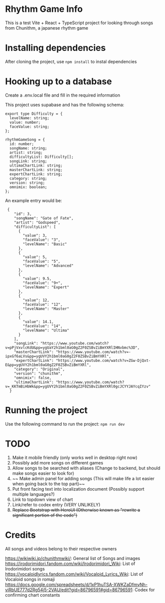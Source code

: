 # Rhythm Game Info

This is a test Vite + React + TypeScript project for looking through songs from Chunithm, a japanese rhythm game

# Installing dependencies

After cloning the project, use `npm install` to instal dependencies

# Hooking up to a database

Create a .env.local file and fill in the required information

This project uses supabase and has the following schema:

```
export type Difficulty = {
  levelName: string;
  value: number;
  faceValue: string;
};

rhythmGameSong = {
  id: number;
  songName: string;
  artist: string;
  difficultyList: Difficulty[];
  songLink: string;
  ultimaChartLink: string;
  masterChartLink: string;
  expertChartLink: string;
  category: string;
  version: string;
  omnimix: boolean;
};
```

An example entry would be:

```
 {
    "id": 3,
    "songName": "Gate of Fate",
    "artist": "Godspeed",
    "difficultyList": [
      {
        "value": 3,
        "faceValue": "3",
        "levelName": "Basic"
      },
      {
        "value": 5,
        "faceValue": "5",
        "levelName": "Advanced"
      },
      {
        "value": 9.5,
        "faceValue": "9+",
        "levelName": "Expert"
      },
      {
        "value": 12,
        "faceValue": "12",
        "levelName": "Master"
      },
      {
        "value": 14.1,
        "faceValue": "14",
        "levelName": "Ultima"
      }
    ],
    "songLink": "https://www.youtube.com/watch?v=pPjVxvlcKdU&pp=ygUaY2h1bml0aG0gZ2F0ZSBvZiBmYXRlIHNvbmc%3D",
    "masterChartLink": "https://www.youtube.com/watch?v=-ipxGf6aLVs&pp=ygUVY2h1bml0aG0gZ2F0ZSBvZiBmYXRl",
    "expertChartLink": "https://www.youtube.com/watch?v=ZGw-DjQxt-E&pp=ygUVY2h1bml0aG0gZ2F0ZSBvZiBmYXRl",
    "category": "Original",
    "version": "chunithm",
    "omnimix": false,
    "ultimaChartLink": "https://www.youtube.com/watch?v=_KKTmBiHbWk&pp=ygUVY2h1bml0aG0gZ2F0ZSBvZiBmYXRl0gcJCYYJAYcqIYzv"
  }
```

# Running the project

Use the following command to run the project: `npm run dev`

# TODO

1. Make it mobile friendly (only works well in desktop right now)
2. Possibly add more songs on different games
4. Allow songs to be searched with aliases (Change to backend, but should make songs easier to look for)
5. ~~ Make admin panel for adding songs (This will make life a lot easier when going back to the top part)~~
6. Put front facing text into localization document (Possibly support multiple languages?)
7. Link to topdown view of chart
8. Link/refer to codex entry (VERY UNLIKELY)
9. ~~Replace Bootstrap with HeroUI (Otherwise known as "rewrite a significant portion of the code")~~

# Credits

All songs and videos belong to their respective owners

https://wikiwiki.jp/chunithmwiki/: General list of Songs and images
https://irodorimidori.fandom.com/wiki/Irodorimidori_Wiki: List of Irodorimidori songs
https://vocaloidlyrics.fandom.com/wiki/Vocaloid_Lyrics_Wiki: List of Vocaloid songs in romaji
https://docs.google.com/spreadsheets/d/1xP1huTSA-XWKZaDfmyNh-viRbUE777d2Rg54j5-2VAU/edit?gid=86796591#gid=86796591: Codex for confirming chart constants
